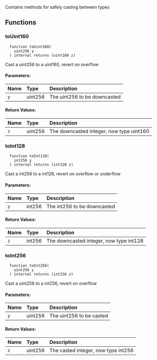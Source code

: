 Contains methods for safely casting between types


## Functions
### toUint160
```solidity
  function toUint160(
    uint256 y
  ) internal returns (uint160 z)
```
Cast a uint256 to a uint160, revert on overflow


#### Parameters:
| Name | Type | Description                                                          |
| :--- | :--- | :------------------------------------------------------------------- |
|`y` | uint256 | The uint256 to be downcasted

#### Return Values:
| Name                           | Type          | Description                                                                  |
| :----------------------------- | :------------ | :--------------------------------------------------------------------------- |
|`z`| uint256 | The downcasted integer, now type uint160
### toInt128
```solidity
  function toInt128(
    int256 y
  ) internal returns (int128 z)
```
Cast a int256 to a int128, revert on overflow or underflow


#### Parameters:
| Name | Type | Description                                                          |
| :--- | :--- | :------------------------------------------------------------------- |
|`y` | int256 | The int256 to be downcasted

#### Return Values:
| Name                           | Type          | Description                                                                  |
| :----------------------------- | :------------ | :--------------------------------------------------------------------------- |
|`z`| int256 | The downcasted integer, now type int128
### toInt256
```solidity
  function toInt256(
    uint256 y
  ) internal returns (int256 z)
```
Cast a uint256 to a int256, revert on overflow


#### Parameters:
| Name | Type | Description                                                          |
| :--- | :--- | :------------------------------------------------------------------- |
|`y` | uint256 | The uint256 to be casted

#### Return Values:
| Name                           | Type          | Description                                                                  |
| :----------------------------- | :------------ | :--------------------------------------------------------------------------- |
|`z`| uint256 | The casted integer, now type int256
